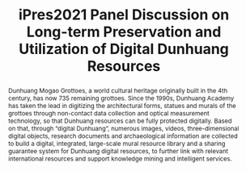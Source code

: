 ---
abstract: 'Dunhuang Mogao Grottoes, a world cultural heritage originally built in
  the 4th century, has now 735 remaining grottoes. Since the 1990s, Dunhuang Academy
  has taken the lead in digitizing the architectural forms, statues and murals of
  the grottoes through non-contact data collection and optical measurement technology,
  so that Dunhuang resources can be fully protected digitally. Based on that, through
  “digital Dunhuang”, numerous images, videos, three-dimensional digital objects,
  research documents and archaeological information are collected to build a digital,
  integrated, large-scale mural resource library and a sharing guarantee system for
  Dunhuang digital resources, to further link with relevant international resources
  and support knowledge mining and intelligent services.

  '
creators:
- Tianxiu Yu
date: null
document_url: https://services.phaidra.univie.ac.at/api/object/o:1424894/download
grand_parent: iPRES
institutions:
- Dunhuang Academy
keywords:
- digital dunhuang resources
- long-term preservation
- utilization
landing_page_url: https://phaidra.univie.ac.at/o:1424894
language: eng
layout: publication
license: CC BY 4.0 International
notes_url: null
parent: iPRES 2021
publication_type: paper
size: 199678
slides_url: null
source_name: iPRES
stream_url: null
title: iPres2021 Panel Discussion on Long-term Preservation and Utilization of Digital
  Dunhuang Resources
year: 2021
---
